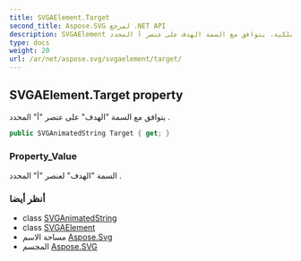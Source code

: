 ```yaml
---
title: SVGAElement.Target
second_title: Aspose.SVG لمرجع .NET API
description: SVGAElement ملكية. يتوافق مع السمة الهدف على عنصر أ المحدد .
type: docs
weight: 20
url: /ar/net/aspose.svg/svgaelement/target/
---
```

## SVGAElement.Target property

يتوافق مع السمة "الهدف" على عنصر "أ" المحدد .

```csharp
public SVGAnimatedString Target { get; }
```

### Property_Value

السمة "الهدف" لعنصر "أ" المحدد .

### أنظر أيضا

* class [SVGAnimatedString](../../../aspose.svg.datatypes/svganimatedstring/)
* class [SVGAElement](../)
* مساحة الاسم [Aspose.Svg](../../svgaelement/)
* المجسم [Aspose.SVG](../../../)


